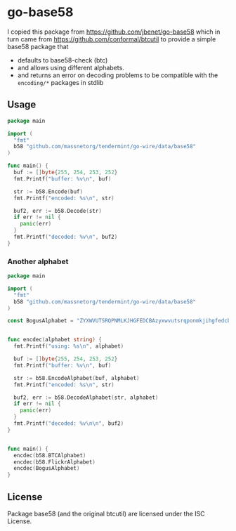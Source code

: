 # go-base58

I copied this package from https://github.com/jbenet/go-base58
which in turn came from https://github.com/conformal/btcutil
to provide a simple base58 package that
- defaults to base58-check (btc)
- and allows using different alphabets.
- and returns an error on decoding problems to be
  compatible with the `encoding/*` packages in stdlib

## Usage

```go
package main

import (
  "fmt"
  b58 "github.com/massnetorg/tendermint/go-wire/data/base58"
)

func main() {
  buf := []byte{255, 254, 253, 252}
  fmt.Printf("buffer: %v\n", buf)

  str := b58.Encode(buf)
  fmt.Printf("encoded: %s\n", str)

  buf2, err := b58.Decode(str)
  if err != nil {
    panic(err)
  }
  fmt.Printf("decoded: %v\n", buf2)
}
```

### Another alphabet

```go
package main

import (
  "fmt"
  b58 "github.com/massnetorg/tendermint/go-wire/data/base58"
)

const BogusAlphabet = "ZYXWVUTSRQPNMLKJHGFEDCBAzyxwvutsrqponmkjihgfedcba987654321"


func encdec(alphabet string) {
  fmt.Printf("using: %s\n", alphabet)

  buf := []byte{255, 254, 253, 252}
  fmt.Printf("buffer: %v\n", buf)

  str := b58.EncodeAlphabet(buf, alphabet)
  fmt.Printf("encoded: %s\n", str)

  buf2, err := b58.DecodeAlphabet(str, alphabet)
  if err != nil {
    panic(err)
  }
  fmt.Printf("decoded: %v\n\n", buf2)
}


func main() {
  encdec(b58.BTCAlphabet)
  encdec(b58.FlickrAlphabet)
  encdec(BogusAlphabet)
}
```


## License

Package base58 (and the original btcutil) are licensed under the ISC License.
